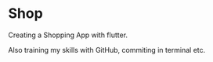 # Shop

Creating a Shopping App with flutter.

Also training my skills with GitHub, commiting in terminal etc.
